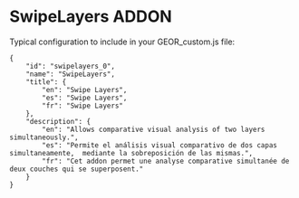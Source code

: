 SwipeLayers ADDON
=================

Typical configuration to include in your GEOR_custom.js file:


    {
        "id": "swipelayers_0",
        "name": "SwipeLayers",
        "title": {
            "en": "Swipe Layers",
            "es": "Swipe Layers",
            "fr": "Swipe Layers"
        },
        "description": {
            "en": "Allows comparative visual analysis of two layers simultaneously.",
            "es": "Permite el análisis visual comparativo de dos capas simultaneamente,  mediante la sobreposición de las mismas.",
            "fr": "Cet addon permet une analyse comparative simultanée de deux couches qui se superposent."
        }
    }
